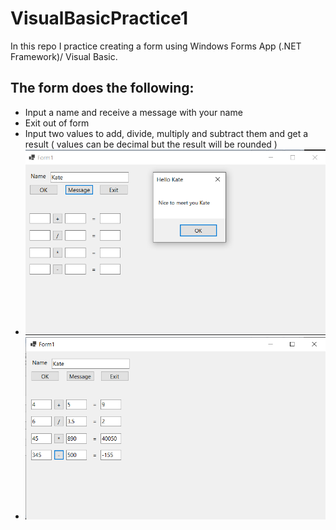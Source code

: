 # VisualBasicPractice1
In this repo I practice creating a form using Windows Forms App (.NET Framework)/ Visual Basic.
## The form does the following:
* Input a name and receive a message with your name
* Exit out of form
* Input two values to add, divide, multiply and subtract them and get a result ( values can be decimal but the result will be rounded )
* ![](FormPic1.png)
* ![](FormPic2.png)
